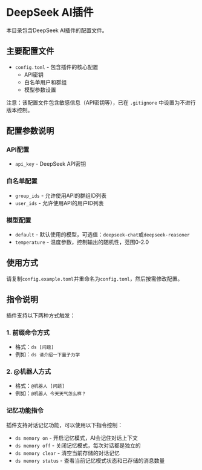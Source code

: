 # DeepSeek AI插件

本目录包含DeepSeek AI插件的配置文件。

## 主要配置文件

- `config.toml` - 包含插件的核心配置
  - API密钥
  - 白名单用户和群组
  - 模型参数设置

注意：该配置文件包含敏感信息（API密钥等），已在 `.gitignore` 中设置为不进行版本控制。

## 配置参数说明

### API配置
- `api_key` - DeepSeek API密钥

### 白名单配置
- `group_ids` - 允许使用API的群组ID列表
- `user_ids` - 允许使用API的用户ID列表

### 模型配置
- `default` - 默认使用的模型，可选值：`deepseek-chat`或`deepseek-reasoner`
- `temperature` - 温度参数，控制输出的随机性，范围0-2.0

## 使用方式

请复制`config.example.toml`并重命名为`config.toml`，然后按需修改配置。

## 指令说明

插件支持以下两种方式触发：

### 1. 前缀命令方式
- 格式：`ds [问题]`
- 例如：`ds 请介绍一下量子力学`

### 2. @机器人方式
- 格式：`@机器人 [问题]`
- 例如：`@机器人 今天天气怎么样？`

### 记忆功能指令
插件支持对话记忆功能，可以使用以下指令控制：

- `ds memory on` - 开启记忆模式，AI会记住对话上下文
- `ds memory off` - 关闭记忆模式，每次对话都是独立的
- `ds memory clear` - 清空当前存储的对话记忆
- `ds memory status` - 查看当前记忆模式状态和已存储的消息数量 